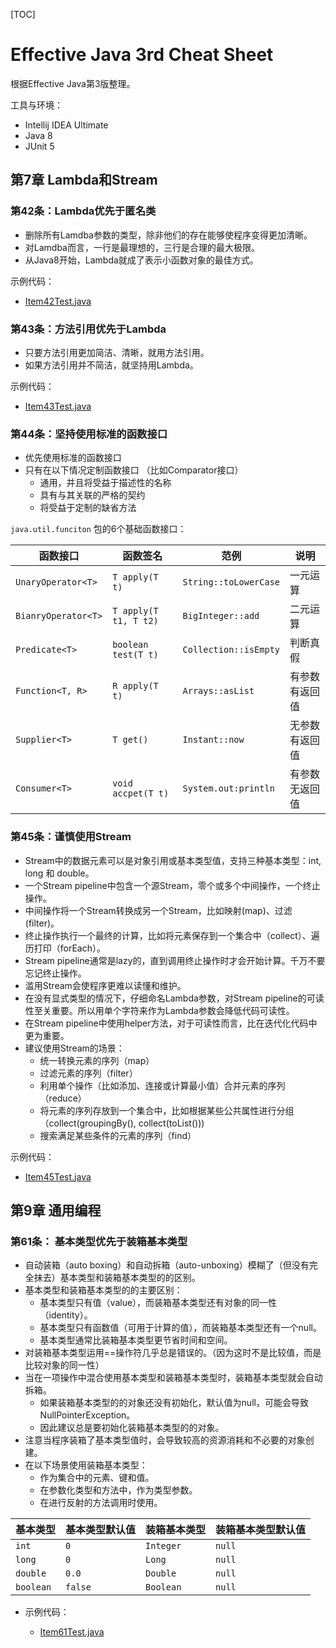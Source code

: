 [TOC]

# Effective Java 3rd Cheat Sheet



根据Effective Java第3版整理。



工具与环境：

- Intellij IDEA Ultimate
- Java 8
- JUnit 5

## 第7章 Lambda和Stream

### 第42条：Lambda优先于匿名类

- 删除所有Lamdba参数的类型，除非他们的存在能够使程序变得更加清晰。
- 对Lamdba而言，一行是最理想的，三行是合理的最大极限。
- 从Java8开始，Lambda就成了表示小函数对象的最佳方式。



示例代码：

- [Item42Test.java](./src/test/java/cn/xdevops/ch7/lambdastream/Item42Test.java)



### 第43条：方法引用优先于Lambda

- 只要方法引用更加简洁、清晰，就用方法引用。
- 如果方法引用并不简洁，就坚持用Lambda。



示例代码：

- [Item43Test.java](./src/test/java/cn/xdevops/ch7/lambdastream/Item43Test.java)



### 第44条：坚持使用标准的函数接口



- 优先使用标准的函数接口
- 只有在以下情况定制函数接口 （比如Comparator接口）
  - 通用，并且将受益于描述性的名称
  - 具有与其关联的严格的契约
  - 将受益于定制的缺省方法



`java.util.funciton` 包的6个基础函数接口：

| 函数接口            | 函数签名              | 范例                  | 说明           |
| ------------------- | --------------------- | --------------------- | -------------- |
| `UnaryOperator<T>`  | `T apply(T t)`        | `String::toLowerCase` | 一元运算       |
| `BianryOperator<T>` | `T apply(T t1, T t2)` | `BigInteger::add`     | 二元运算       |
| `Predicate<T>`      | `boolean test(T t)`   | `Collection::isEmpty` | 判断真假       |
| `Function<T, R>`    | `R apply(T t)`        | `Arrays::asList`      | 有参数有返回值 |
| `Supplier<T>`       | `T get()`             | `Instant::now`        | 无参数有返回值 |
| `Consumer<T>`       | `void accpet(T t)`    | `System.out:println`  | 有参数无返回值 |



### 第45条：谨慎使用Stream

- Stream中的数据元素可以是对象引用或基本类型值，支持三种基本类型：int, long 和 double。
- 一个Stream pipeline中包含一个源Stream，零个或多个中间操作，一个终止操作。
- 中间操作将一个Stream转换成另一个Stream，比如映射(map)、过滤(filter)。
- 终止操作执行一个最终的计算，比如将元素保存到一个集合中（collect）、遍历打印（forEach）。
- Stream pipeline通常是lazy的，直到调用终止操作时才会开始计算。千万不要忘记终止操作。
- 滥用Stream会使程序更难以读懂和维护。
- 在没有显式类型的情况下，仔细命名Lambda参数，对Stream pipeline的可读性至关重要。所以用单个字符来作为Lambda参数会降低代码可读性。
- 在Stream pipeline中使用helper方法，对于可读性而言，比在迭代化代码中更为重要。
- 建议使用Stream的场景：
  - 统一转换元素的序列（map）
  - 过滤元素的序列（filter）
  - 利用单个操作（比如添加、连接或计算最小值）合并元素的序列 （reduce）
  - 将元素的序列存放到一个集合中，比如根据某些公共属性进行分组（collect(groupingBy(), collect(toList()))
  - 搜索满足某些条件的元素的序列（find）



示例代码：

- [Item45Test.java](./src/test/java/cn/xdevops/ch7/lambdastream/Item44Test.java)



## 第9章 通用编程

### 第61条： 基本类型优先于装箱基本类型



- 自动装箱（auto boxing）和自动拆箱（auto-unboxing）模糊了（但没有完全抹去）基本类型和装箱基本类型的的区别。
- 基本类型和装箱基本类型的的主要区别：
  - 基本类型只有值（value），而装箱基本类型还有对象的同一性（identity）。
  - 基本类型只有函数值（可用于计算的值），而装箱基本类型还有一个null。
  - 基本类型通常比装箱基本类型更节省时间和空间。
- 对装箱基本类型运用==操作符几乎总是错误的。（因为这时不是比较值，而是比较对象的同一性）
- 当在一项操作中混合使用基本类型和装箱基本类型时，装箱基本类型就会自动拆箱。
  - 如果装箱基本类型的的对象还没有初始化，默认值为null，可能会导致NullPointerException。
  - 因此建议总是要初始化装箱基本类型的的对象。
- 注意当程序装箱了基本类型值时，会导致较高的资源消耗和不必要的对象创建。
- 在以下场景使用装箱基本类型：
  - 作为集合中的元素、键和值。
  - 在参数化类型和方法中，作为类型参数。
  - 在进行反射的方法调用时使用。





| 基本类型  | 基本类型默认值 | 装箱基本类型 | 装箱基本类型默认值 |
| --------- | -------------- | ------------ | ------------------ |
| `int`     | `0`            | `Integer`    | `null`             |
| `long`    | `0`            | `Long`       | `null`             |
| `double`  | `0.0`          | `Double`     | `null`             |
| `boolean` | `false`        | `Boolean`    | `null`             |



- 示例代码：

  - [Item61Test.java](./src/test/java/cn/xdevops/ch9/general/Item61Test.java)

  

  

